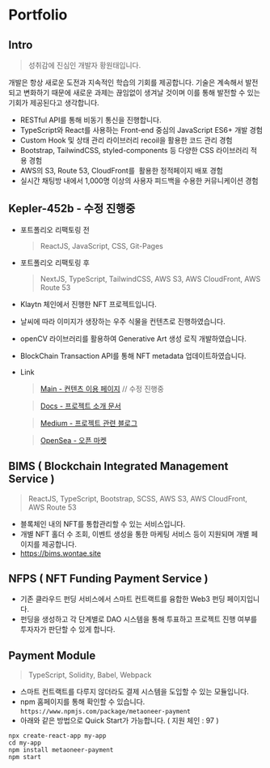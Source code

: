 # Portfolio

## Intro

> 성취감에 진심인 개발자 황원태입니다.

개발은 항상 새로운 도전과 지속적인 학습의 기회를 제공합니다. 기술은 계속해서 발전되고 변화하기 때문에 새로운 과제는 끊임없이 생겨날 것이며 이를 통해 발전할 수 있는 기회가 제공된다고 생각합니다.

- RESTful API를 통해 비동기 통신을 진행합니다.
- TypeScript와 React를 사용하는 Front-end 중심의 JavaScript ES6+ 개발 경험
- Custom Hook 및 상태 관리 라이브러리 recoil을 활용한 코드 관리 경험
- Bootstrap, TailwindCSS, styled-components 등 다양한 CSS 라이브러리 적용 경험
- AWS의 S3, Route 53, CloudFront를  활용한 정적페이지 배포 경험
- 실시간 채팅방 내에서 1,000명 이상의 사용자 피드백을 수용한 커뮤니케이션 경험

## Kepler-452b - 수정 진행중

- 포트폴리오 리팩토링 전

  > ReactJS, JavaScript, CSS, Git-Pages

- 포트폴리오 리팩토링 후
  > NextJS, TypeScript, TailwindCSS, AWS S3, AWS CloudFront, AWS Route 53
- Klaytn 체인에서 진행한 NFT 프로젝트입니다.
- 날씨에 따라 이미지가 생장하는 우주 식물을 컨텐츠로 진행하였습니다.
- openCV 라이브러리를 활용하여 Generative Art 생성 로직 개발하였습니다.
- BlockChain Transaction API를 통해 NFT metadata 업데이트하였습니다.

- Link

  > [Main - 컨텐츠 이용 페이지](https://kepler.wontae.site) // 수정 진행중

  > [Docs - 프로젝트 소개 문서](https://docs.kepler.wontae.site/)

  > [Medium - 프로젝트 관련 블로그](https://medium.com/@Kepler-452b)

  > [OpenSea - 오픈 마켓](https://opensea.io/collection/kepler-452b-official)

## BIMS ( Blockchain Integrated Management Service )

> ReactJS, TypeScript, Bootstrap, SCSS, AWS S3, AWS CloudFront, AWS Route 53

- 블록체인 내의 NFT를 통합관리할 수 있는 서비스입니다.
- 개별 NFT 홀더 수 조회, 이벤트 생성을 통한 마케팅 서비스 등이 지원되며 개별 페이지를 제공합니다.
- https://bims.wontae.site

## NFPS ( NFT Funding Payment Service )

- 기존 클라우드 펀딩 서비스에서 스마트 컨트랙트를 융합한 Web3 펀딩 페이지입니다.
- 펀딩을 생성하고 각 단계별로 DAO 시스템을 통해 투표하고 프로젝트 진행 여부를 투자자가 판단할 수 있게 합니다.

## Payment Module

> TypeScript, Solidity, Babel, Webpack

- 스마트 컨트랙트를 다루지 않더라도 결제 시스템을 도입할 수 있는 모듈입니다.
- npm 홈페이지를 통해 확인할 수 있습니다. `https://www.npmjs.com/package/metaoneer-payment`
- 아래와 같은 방법으로 Quick Start가 가능합니다. ( 지원 체인 : 97 )

```
npx create-react-app my-app
cd my-app
npm install metaoneer-payment
npm start
```
